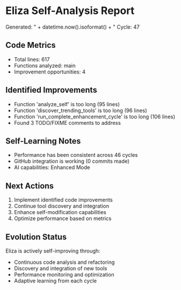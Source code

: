 # Eliza Self-Analysis Report
Generated: " + datetime.now().isoformat() + "
Cycle: 47

## Code Metrics
- Total lines: 617
- Functions analyzed: main
- Improvement opportunities: 4

## Identified Improvements
- Function 'analyze_self' is too long (95 lines)
- Function 'discover_trending_tools' is too long (96 lines)
- Function 'run_complete_enhancement_cycle' is too long (106 lines)
- Found 3 TODO/FIXME comments to address

## Self-Learning Notes
- Performance has been consistent across 46 cycles
- GitHub integration is working (0 commits made)
- AI capabilities: Enhanced Mode

## Next Actions
1. Implement identified code improvements
2. Continue tool discovery and integration
3. Enhance self-modification capabilities
4. Optimize performance based on metrics

## Evolution Status
Eliza is actively self-improving through:
- Continuous code analysis and refactoring
- Discovery and integration of new tools
- Performance monitoring and optimization
- Adaptive learning from each cycle
